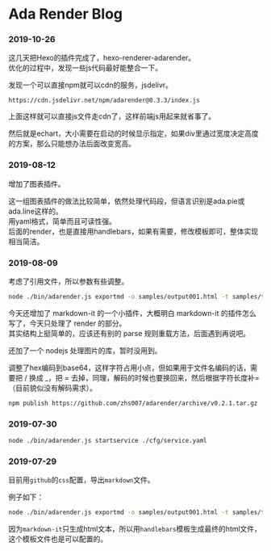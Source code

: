 # Ada Render Blog

### 2019-10-26

这几天把Hexo的插件完成了，hexo-renderer-adarender。  
优化的过程中，发现一些js代码最好能整合一下。

发现一个可以直接npm就可以cdn的服务，jsdelivr。  

```
https://cdn.jsdelivr.net/npm/adarender@0.3.3/index.js
```

上面这样就可以直接js文件走cdn了，这样前端js用起来就省事了。  

然后就是echart，大小需要在启动的时候显示指定，如果div里通过宽度决定高度的方案，那么只能想办法后面改变宽高。

### 2019-08-12

增加了图表插件。

这一组图表插件的做法比较简单，依然处理代码段，但语言识别是ada.pie或ada.line这样的。  
用yaml格式，简单而且可读性强。  
后面的render，也是直接用handlebars，如果有需要，修改模板即可，整体实现相当简洁。

### 2019-08-09

考虑了引用文件，所以参数有些调整。

``` sh
node ./bin/adarender.js exportmd -o samples/output001.html -t samples/template.hbs -p ./samples -i ./samples sample001.md
```

今天还增加了 markdown-it 的一个小插件，大概明白 markdown-it 的插件怎么写了，今天只处理了 render 的部分。  
其实结构上挺简单的，应该还有别的 parse 规则重载方法，后面遇到再说吧。

还加了一个 nodejs 处理图片的库，暂时没用到。

调整了hex编码到base64，这样字符占用小点，但如果用于文件名编码的话，需要把 / 换成 _，把 = 去掉，同理，解码的时候也要换回来，然后根据字符长度补=（目前貌似没有解码需求）。

``` sh
npm publish https://github.com/zhs007/adarender/archive/v0.2.1.tar.gz
```

### 2019-07-30

``` sh
node ./bin/adarender.js startservice ./cfg/service.yaml
```

### 2019-07-29

目前用``github``的``css``配置，导出``markdown``文件。

例子如下：

``` sh
node ./bin/adarender.js exportmd -o samples/output001.html -t samples/template.hbs samples/sample001.md
```

因为``markdown-it``只生成html文本，所以用``handlebars``模板生成最终的html文件，这个模板文件也是可以配置的。

